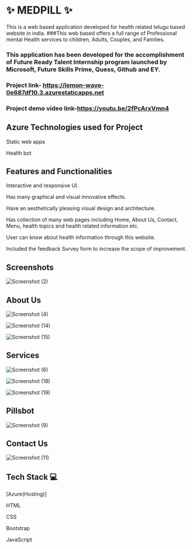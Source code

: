 # ✨ MEDPILL ✨

This is a web based application developed for health related telugu based website in india.
###This web based offers a full range of Professional mental Health services to children, Adults, Couples, and Families. 

### This application has been developed for the accomplishment of Future Ready Talent Internship program launched by Microsoft, Future Skills Prime, Quess, Github and EY.
### Project link- https://lemon-wave-0e687df10.3.azurestaticapps.net

### Project demo video link-https://youtu.be/2fPcArxVmn4

## Azure Technologies used for Project
  Static web apps
  
  Health bot
  
## Features and Functionalities
  Interactive and responsive UI.
  
  Has many graphical and visual innovative effects.
  
  Have an aesthetically pleasing visual design and architecture.
  
  Has collection of many web pages including Home, About Us, Contact, Menu, health topics and health related information etc.
  
  User can know about health information through this website.
  
  Included the feedback Survey form to increase the scope of improvement.

## Screenshots
![Screenshot (2)](https://github.com/20A31A04T2/medicalpill/assets/124042741/e315a239-ca8b-4e75-8b56-138a7b0068b4)

## About Us
![Screenshot (4)](https://github.com/20A31A04T2/medicalpill/assets/124042741/68b14f7b-6c4c-40ab-bcf4-8bbff5d38866)

![Screenshot (14)](https://github.com/20A31A04T2/medicalpill/assets/124042741/b5e64a74-618e-4128-b5d9-cb0721078df6)

![Screenshot (15)](https://github.com/20A31A04T2/medicalpill/assets/124042741/c0def8a6-ddaa-4ee3-9d6f-005fbf402838)

## Services
![Screenshot (6)](https://github.com/20A31A04T2/medicalpill/assets/124042741/b42454d0-cd5c-487b-9801-382839ce5b03)

![Screenshot (18)](https://github.com/20A31A04T2/medicalpill/assets/124042741/39ed006f-83b4-44b5-af19-c0c373b420fd)

![Screenshot (19)](https://github.com/20A31A04T2/medicalpill/assets/124042741/c8d8d753-f93f-4f1b-94f5-139bd15bfddf)

## Pillsbot
![Screenshot (9)](https://github.com/20A31A04T2/medicalpill/assets/124042741/4e7f3d66-53a3-45b8-a1c8-67732e765b89)

## Contact Us
![Screenshot (11)](https://github.com/20A31A04T2/medicalpill/assets/124042741/65320acb-2238-4ee6-a8a8-2a2ce8b77bde)

## Tech Stack 💻
[Azure(Hosting)]

HTML

CSS

Bootstrap

JavaScript






